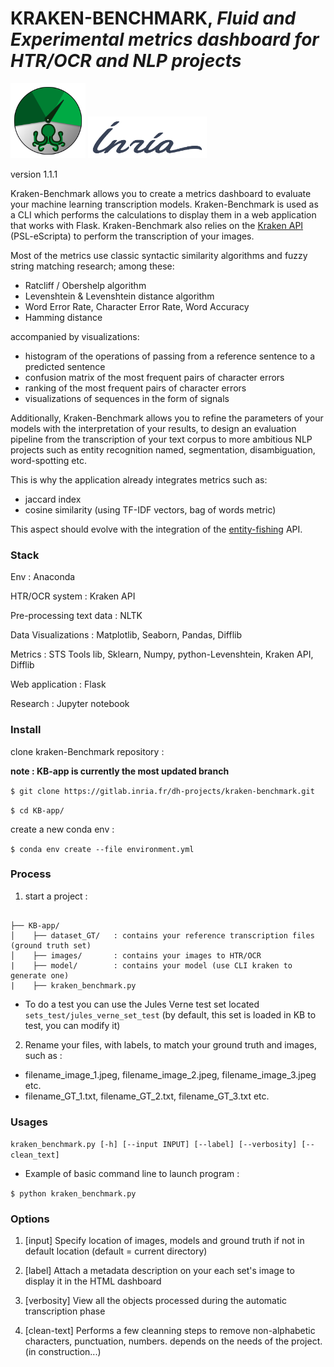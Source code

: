 # KRAKEN-BENCHMARK, <i>Fluid and Experimental metrics dashboard for HTR/OCR and NLP projects</i>

<img src="./KB-app/kb_report/static/KB_logo.png" alt="KB-logo" width="120px">
<img src="./Documentation-Research/inr_logo_grisbleu.png" alt="KB-logo" width="190px">

version 1.1.1

Kraken-Benchmark allows you to create a metrics dashboard to evaluate your machine learning transcription models. Kraken-Benchmark is used as a CLI which performs the calculations to display them in a web application that works with Flask. Kraken-Benchmark also relies on the [Kraken API](http://kraken.re) (PSL-eScripta) to perform the transcription of your images.

Most of the metrics use classic syntactic similarity algorithms and fuzzy string matching research; among these:

- Ratcliff / Obershelp algorithm
- Levenshtein & Levenshtein distance algorithm
- Word Error Rate, Character Error Rate, Word Accuracy
- Hamming distance

accompanied by visualizations:

- histogram of the operations of passing from a reference sentence to a predicted sentence
- confusion matrix of the most frequent pairs of character errors
- ranking of the most frequent pairs of character errors
- visualizations of sequences in the form of signals

Additionally, Kraken-Benchmark allows you to refine the parameters of your models with the interpretation of your results, to design an evaluation pipeline from the transcription of your text corpus to more ambitious NLP projects such as entity recognition named, segmentation, disambiguation, word-spotting etc.

This is why the application already integrates metrics such as:

- jaccard index
- cosine similarity (using TF-IDF vectors, bag of words metric)

This aspect should evolve with the integration of the [entity-fishing](http://cloud.science-miner.com/nerd/) API.

### Stack

Env : Anaconda

HTR/OCR system : Kraken API

Pre-processing text data : NLTK

Data Visualizations : Matplotlib, Seaborn, Pandas, Difflib

Metrics : STS Tools lib, Sklearn, Numpy, python-Levenshtein, Kraken API, Difflib

Web application : Flask

Research : Jupyter notebook

### Install

clone kraken-Benchmark repository :

**note : KB-app is currently the most updated branch**

```$ git clone https://gitlab.inria.fr/dh-projects/kraken-benchmark.git```

```$ cd KB-app/```

create a new conda env :

```$ conda env create --file environment.yml```

### Process

1. start a project :

```

├── KB-app/
│    ├── dataset_GT/   : contains your reference transcription files (ground truth set) 
│    ├── images/       : contains your images to HTR/OCR 
|    ├── model/        : contains your model (use CLI kraken to generate one)
|    ├── kraken_benchmark.py

```

- To do a test you can use the Jules Verne test set located ```sets_test/jules_verne_set_test```  (by default, this set is loaded in KB to test, you can modify it)

2. Rename your files, with labels, to match your ground truth and images, such as :
- filename_image_1.jpeg, filename_image_2.jpeg, filename_image_3.jpeg etc.
- filename_GT_1.txt, filename_GT_2.txt, filename_GT_3.txt etc.

### Usages 

```kraken_benchmark.py [-h] [--input INPUT] [--label] [--verbosity] [--clean_text]```

- Example of basic command line to launch program :

```$ python kraken_benchmark.py```

### Options

1. [input] Specify location of images, models and ground truth if
not in default location (default = current directory)

2. [label] Attach a metadata description on your each set's
image to display it in the HTML dashboard

3. [verbosity] View all the objects processed during the automatic transcription phase

4. [clean-text] Performs a few cleanning steps to remove
non-alphabetic characters, punctuation, numbers.
depends on the needs of the project. (in construction...)


